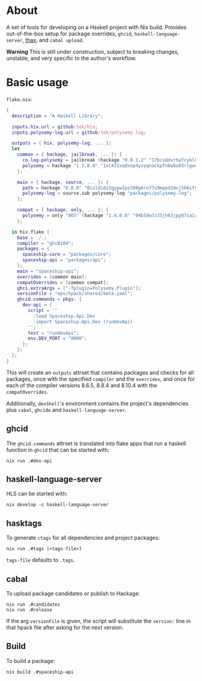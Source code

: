 # About

A set of tools for developing on a Haskell project with Nix build.
Provides out-of-the-box setup for package overrides, `ghcid`, `haskell-language-server`, [thax], and `cabal upload`.

**Warning** This is still under construction, subject to breaking changes, unstable, and very specific to the author's
workflow.

# Basic usage

`flake.nix`:

```nix
{
  description = "A Haskell Library";

  inputs.hix.url = github:tek/hix;
  inputs.polysemy-log.url = github:tek/polysemy-log;

  outputs = { hix, polysemy-log, ... }:
  let
    common = { hackage, jailbreak, ... }: {
      co-log-polysemy = jailbreak (hackage "0.0.1.2" "17bcs8dvrhwfcyklknkqg11gxgxm2jaa7kbm6xx4vm1976abzwss");
      polysemy = hackage "1.5.0.0" "1xl472xqdxnp4ysyqnackpfn6wbx03rlgwmy9907bklrh557il6d";
    };

    main = { hackage, source, ... }: {
      path = hackage "0.8.0" "0isldidz2gypw2pz399g6rn77x9mppd1mvj5h6ify4pj4mpla0pb";
      polysemy-log = source.sub polysemy-log "packages/polysemy-log";
    };

    compat = { hackage, only, ... }: {
      polysemy = only "865" (hackage "1.4.0.0" "04bl0w7z35jh63jpy87sa1rrbgqhwn7c0pxsm5l3ww0pjnswkhjj");
    };

  in hix.flake {
    base = ./.;
    compiler = "ghc8104";
    packages = {
      spaceship-core = "packages/core";
      spaceship-api = "packages/api";
    };
    main = "spaceship-api";
    overrides = [common main];
    compatOverrides = [common compat];
    ghci.extraArgs = ["-fplugin=Polysemy.Plugin"];
    versionFile = "ops/hpack/shared/meta.yaml";
    ghcid.commands = pkgs: {
      dev-api = {
        script = ''
          :load Spaceship.Api.Dev
          :import Spaceship.Api.Dev (runDevApi)
        '';
        test = "rundevApi";
        env.DEV_PORT = "8000";
      };
    };
  };
}
```

This will create an `outputs` attrset that contains packages and checks for all packages, once with the specified
`compiler` and the `overrides`, and once for each of the compiler versions 8.6.5, 8.8.4 and 8.10.4 with the
`compatOverrides`.

Additionally, `devShell`'s environment contains the project's dependencies plus `cabal`, `ghcide` and
`haskell-language-server`.

## ghcid

The `ghcid.commands` attrset is translated into flake apps that run a haskell function in `ghcid` that can be started
with:

```
nix run .#dev-api
```

## haskell-language-server

HLS can be started with:

```
nix develop -c haskell-language-server
```

## hasktags

To generate `ctags` for all dependencies and project packages:

```
nix run .#tags [<tags-file>]
```

`tags-file` defaults to `.tags`.

## cabal

To upload package candidates or publish to Hackage:

```
nix run .#candidates
nix run .#release
```

If the arg `versionFile` is given, the script will substitute the `version:` line in that hpack file after asking for
the next version.


## Build

To build a package:

```
nix build .#spaceship-api
```

[thax]: https://github.com/tek/thax
